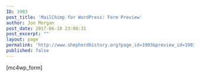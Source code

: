 ```yaml
---
ID: 1903
post_title: 'MailChimp for WordPress: Form Preview'
author: Jon Morgan
post_date: 2017-06-18 23:08:31
post_excerpt: ""
layout: page
permalink: 'http://www.shepherdhistory.org?page_id=1903&preview_id=1903'
published: false
---
```

[mc4wp_form]